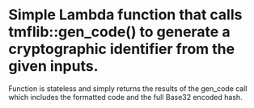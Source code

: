 # Simple Lambda function that calls tmflib::gen_code() to generate a cryptographic identifier from the given inputs.

Function is stateless and simply returns the results of the gen_code call which includes the formatted code and the full Base32 encoded hash.
